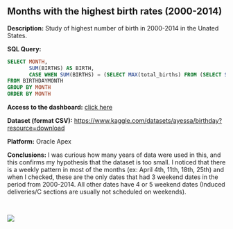 ## Months with the highest birth rates (2000-2014)

****Description:**** Study of highest number of birth in 2000-2014 in the Unated States.

****SQL Query:**** 
`````SQL
SELECT MONTH,
       SUM(BIRTHS) AS BIRTH,
       CASE WHEN SUM(BIRTHS) = (SELECT MAX(total_births) FROM (SELECT SUM(BIRTHS) AS total_births FROM BIRTHDAYMONTH GROUP BY MONTH)) THEN 'red' ELSE 'blue' END AS COLORS
FROM BIRTHDAYMONTH
GROUP BY MONTH
ORDER BY MONTH
`````

****Access to the dashboard:**** [click here](https://apex.oracle.com/pls/apex/r/analysisstudent/sysan/birthdaymonths?session=106401143719786)

****Dataset (format CSV):**** https://www.kaggle.com/datasets/ayessa/birthday?resource=download

****Platform:**** Oracle Apex

****Conclusions:**** I was curious how many years of data were used in this, and this confirms my hypothesis that the dataset is too small. I noticed that there is a weekly pattern in most of the months (ex: April 4th, 11th, 18th, 25th) and when I checked, these are the only dates that had 3 weekend dates in the period from 2000-2014. All other dates have 4 or 5 weekend dates (Induced deliveries/C sections are usually not scheduled on weekends).

<br>

![](https://i.imgur.com/KAeT7Xj.png)